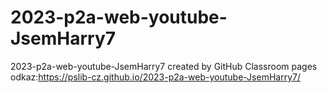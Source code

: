 # 2023-p2a-web-youtube-JsemHarry7
2023-p2a-web-youtube-JsemHarry7 created by GitHub Classroom
pages odkaz:https://pslib-cz.github.io/2023-p2a-web-youtube-JsemHarry7/
